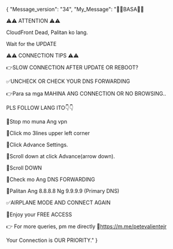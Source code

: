 {
    "Message_version": "34",
    "My_Message": "📌📌BASA📌📌

⚠️⚠️ ATTENTION ⚠️⚠️

CloudFront Dead, Palitan ko lang.

Wait for the UPDATE

⚠️⚠️ CONNECTION TIPS ⚠️⚠️

👉SLOW CONNECTION AFTER UPDATE OR REBOOT?

✅UNCHECK OR CHECK YOUR DNS FORWARDING

👉Para sa mga MAHINA ANG CONNECTION OR NO BROWSING..

PLS FOLLOW LANG ITO👇👇

📌Stop mo muna Ang vpn

📌Click mo 3lines upper left corner
 
📌Click Advance Settings.
 
📌Scroll down at click Advance(arrow down). 

📌Scroll DOWN

📌Check mo Ang DNS FORWARDING 

📌Palitan Ang 8.8.8.8 Ng 9.9.9.9 (Primary DNS)

✅AIRPLANE MODE AND CONNECT AGAIN

💯Enjoy your FREE ACCESS

👉 For more queries, pm me directly
🔗https://m.me/petevalientejr

Your Connection is OUR PRIORITY."
}
